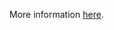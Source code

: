 More information [here](https://docs.prismacloud.io/en/enterprise-edition/policy-reference/google-cloud-policies/google-cloud-kubernetes-policies/bc-gcp-kubernetes-3).
